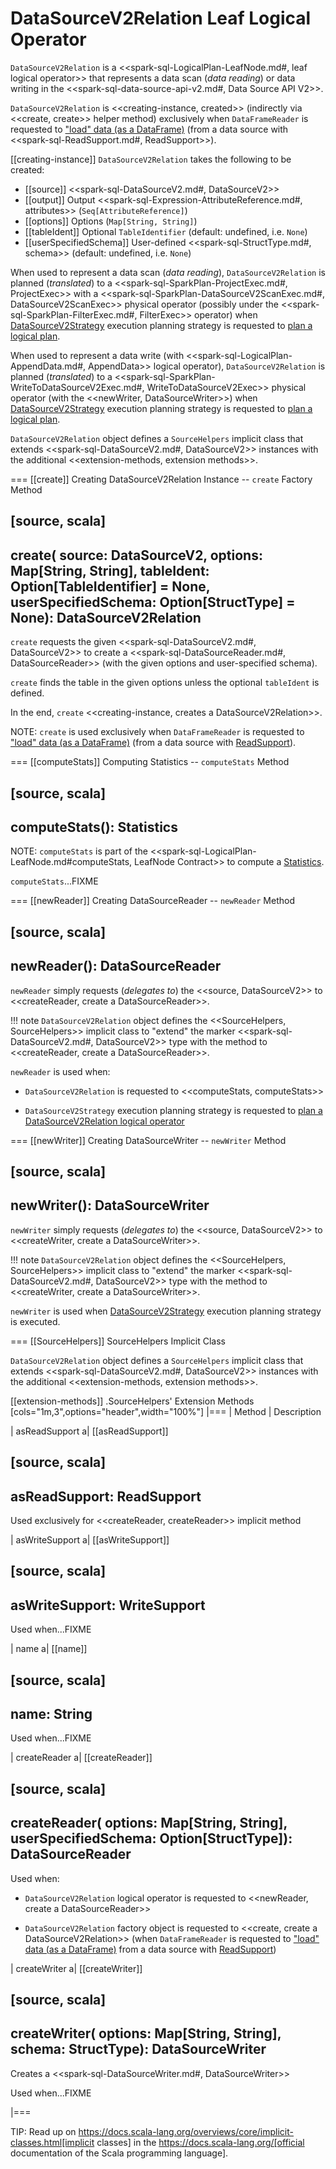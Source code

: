 # DataSourceV2Relation Leaf Logical Operator

`DataSourceV2Relation` is a <<spark-sql-LogicalPlan-LeafNode.md#, leaf logical operator>> that represents a data scan (_data reading_) or data writing in the <<spark-sql-data-source-api-v2.md#, Data Source API V2>>.

`DataSourceV2Relation` is <<creating-instance, created>> (indirectly via <<create, create>> helper method) exclusively when `DataFrameReader` is requested to ["load" data (as a DataFrame)](../DataFrameReader.md#load) (from a data source with <<spark-sql-ReadSupport.md#, ReadSupport>>).

[[creating-instance]]
`DataSourceV2Relation` takes the following to be created:

* [[source]] <<spark-sql-DataSourceV2.md#, DataSourceV2>>
* [[output]] Output <<spark-sql-Expression-AttributeReference.md#, attributes>> (`Seq[AttributeReference]`)
* [[options]] Options (`Map[String, String]`)
* [[tableIdent]] Optional `TableIdentifier` (default: undefined, i.e. `None`)
* [[userSpecifiedSchema]] User-defined <<spark-sql-StructType.md#, schema>> (default: undefined, i.e. `None`)

When used to represent a data scan (_data reading_), `DataSourceV2Relation` is planned (_translated_) to a <<spark-sql-SparkPlan-ProjectExec.md#, ProjectExec>> with a <<spark-sql-SparkPlan-DataSourceV2ScanExec.md#, DataSourceV2ScanExec>> physical operator (possibly under the <<spark-sql-SparkPlan-FilterExec.md#, FilterExec>> operator) when [DataSourceV2Strategy](../execution-planning-strategies/DataSourceV2Strategy.md) execution planning strategy is requested to [plan a logical plan](../execution-planning-strategies/DataSourceV2Strategy.md#apply-DataSourceV2Relation).

When used to represent a data write (with <<spark-sql-LogicalPlan-AppendData.md#, AppendData>> logical operator), `DataSourceV2Relation` is planned (_translated_) to a <<spark-sql-SparkPlan-WriteToDataSourceV2Exec.md#, WriteToDataSourceV2Exec>> physical operator (with the <<newWriter, DataSourceWriter>>) when [DataSourceV2Strategy](../execution-planning-strategies/DataSourceV2Strategy.md) execution planning strategy is requested to [plan a logical plan](../execution-planning-strategies/DataSourceV2Strategy.md#apply-AppendData).

`DataSourceV2Relation` object defines a `SourceHelpers` implicit class that extends <<spark-sql-DataSourceV2.md#, DataSourceV2>> instances with the additional <<extension-methods, extension methods>>.

=== [[create]] Creating DataSourceV2Relation Instance -- `create` Factory Method

[source, scala]
----
create(
  source: DataSourceV2,
  options: Map[String, String],
  tableIdent: Option[TableIdentifier] = None,
  userSpecifiedSchema: Option[StructType] = None): DataSourceV2Relation
----

`create` requests the given <<spark-sql-DataSourceV2.md#, DataSourceV2>> to create a <<spark-sql-DataSourceReader.md#, DataSourceReader>> (with the given options and user-specified schema).

`create` finds the table in the given options unless the optional `tableIdent` is defined.

In the end, `create` <<creating-instance, creates a DataSourceV2Relation>>.

NOTE: `create` is used exclusively when `DataFrameReader` is requested to ["load" data (as a DataFrame)](../DataFrameReader.md#load) (from a data source with [ReadSupport](../spark-sql-ReadSupport.md)).

=== [[computeStats]] Computing Statistics -- `computeStats` Method

[source, scala]
----
computeStats(): Statistics
----

NOTE: `computeStats` is part of the <<spark-sql-LogicalPlan-LeafNode.md#computeStats, LeafNode Contract>> to compute a [Statistics](Statistics.md).

`computeStats`...FIXME

=== [[newReader]] Creating DataSourceReader -- `newReader` Method

[source, scala]
----
newReader(): DataSourceReader
----

`newReader` simply requests (_delegates to_) the <<source, DataSourceV2>> to <<createReader, create a DataSourceReader>>.

!!! note
    `DataSourceV2Relation` object defines the <<SourceHelpers, SourceHelpers>> implicit class to "extend" the marker <<spark-sql-DataSourceV2.md#, DataSourceV2>> type with the method to <<createReader, create a DataSourceReader>>.

`newReader` is used when:

* `DataSourceV2Relation` is requested to <<computeStats, computeStats>>

* `DataSourceV2Strategy` execution planning strategy is requested to [plan a DataSourceV2Relation logical operator](../execution-planning-strategies/DataSourceV2Strategy.md#apply-DataSourceV2Relation)

=== [[newWriter]] Creating DataSourceWriter -- `newWriter` Method

[source, scala]
----
newWriter(): DataSourceWriter
----

`newWriter` simply requests (_delegates to_) the <<source, DataSourceV2>> to <<createWriter, create a DataSourceWriter>>.

!!! note
    `DataSourceV2Relation` object defines the <<SourceHelpers, SourceHelpers>> implicit class to "extend" the marker <<spark-sql-DataSourceV2.md#, DataSourceV2>> type with the method to <<createWriter, create a DataSourceWriter>>.

`newWriter` is used when [DataSourceV2Strategy](../execution-planning-strategies/DataSourceV2Strategy.md) execution planning strategy is executed.

=== [[SourceHelpers]] SourceHelpers Implicit Class

`DataSourceV2Relation` object defines a `SourceHelpers` implicit class that extends <<spark-sql-DataSourceV2.md#, DataSourceV2>> instances with the additional <<extension-methods, extension methods>>.

[[extension-methods]]
.SourceHelpers' Extension Methods
[cols="1m,3",options="header",width="100%"]
|===
| Method
| Description

| asReadSupport
a| [[asReadSupport]]

[source, scala]
----
asReadSupport: ReadSupport
----

Used exclusively for <<createReader, createReader>> implicit method

| asWriteSupport
a| [[asWriteSupport]]

[source, scala]
----
asWriteSupport: WriteSupport
----

Used when...FIXME

| name
a| [[name]]

[source, scala]
----
name: String
----

Used when...FIXME

| createReader
a| [[createReader]]

[source, scala]
----
createReader(
  options: Map[String, String],
  userSpecifiedSchema: Option[StructType]): DataSourceReader
----

Used when:

* `DataSourceV2Relation` logical operator is requested to <<newReader, create a DataSourceReader>>

* `DataSourceV2Relation` factory object is requested to <<create, create a DataSourceV2Relation>> (when `DataFrameReader` is requested to ["load" data (as a DataFrame)](../DataFrameReader.md#load) from a data source with [ReadSupport](../spark-sql-ReadSupport.md))

| createWriter
a| [[createWriter]]

[source, scala]
----
createWriter(
  options: Map[String, String],
  schema: StructType): DataSourceWriter
----

Creates a <<spark-sql-DataSourceWriter.md#, DataSourceWriter>>

Used when...FIXME

|===

TIP: Read up on https://docs.scala-lang.org/overviews/core/implicit-classes.html[implicit classes] in the https://docs.scala-lang.org/[official documentation of the Scala programming language].
